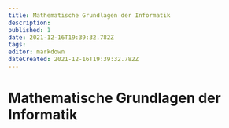 ```yaml
---
title: Mathematische Grundlagen der Informatik
description: 
published: 1
date: 2021-12-16T19:39:32.782Z
tags: 
editor: markdown
dateCreated: 2021-12-16T19:39:32.782Z
---
```


# Mathematische Grundlagen der Informatik
